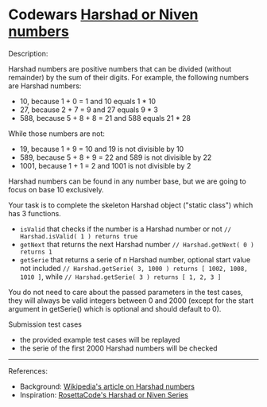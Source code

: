 # Codewars [Harshad or Niven numbers](https://www.codewars.com/kata/54a0689443ab7271a90000c6)

Description:

Harshad numbers are positive numbers that can be divided (without remainder) by the sum of their digits.
For example, the following numbers are Harshad numbers:

* 10, because 1 + 0 = 1 and 10 equals 1 * 10
* 27, because 2 + 7 = 9 and 27 equals 9 * 3
* 588, because 5 + 8 + 8 = 21 and 588 equals 21 * 28 

While those numbers are not:

* 19, because 1 + 9 = 10 and 19 is not divisible by 10
* 589, because 5 + 8 + 9 = 22 and 589 is not divisible by 22
* 1001, because 1 + 1 = 2 and 1001 is not divisible by 2

Harshad numbers can be found in any number base, but we are going to focus on base 10 exclusively.

Your task is to complete the skeleton Harshad object ("static class") which has 3 functions.

* `isValid` that checks if the number is a Harshad number or not `// Harshad.isValid( 1 ) returns true`
* `getNext` that returns the next Harshad number `// Harshad.getNext( 0 ) returns 1`
* `getSerie` that returns a serie of n Harshad number, optional start value not included `// Harshad.getSerie( 3, 1000 ) returns [ 1002, 1008, 1010 ]`, while `// Harshad.getSerie( 3 ) returns [ 1, 2, 3 ]`

You do not need to care about the passed parameters in the test cases,
they will always be valid integers between 0 and 2000 (except for the start argument
in getSerie() which is optional and should default to 0).

Submission test cases

* the provided example test cases will be replayed
* the serie of the first 2000 Harshad numbers will be checked

------

References:

* Background: [Wikipedia's article on Harshad numbers](http://en.wikipedia.org/wiki/Harshad_number)
* Inspiration: [RosettaCode's Harshad or Niven Series](http://rosettacode.org/wiki/Harshad_or_Niven_series)